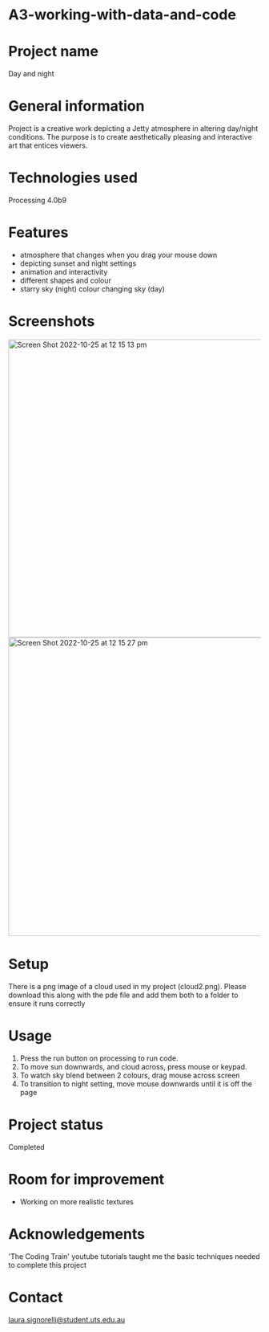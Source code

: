 # A3-working-with-data-and-code

# Project name

Day and night 

# General information 

Project is a creative work depicting a Jetty atmosphere in altering day/night conditions. The purpose is to create aesthetically pleasing and interactive art that entices viewers. 

# Technologies used 

Processing 4.0b9

# Features

- atmosphere that changes when you drag your mouse down
- depicting sunset and night settings
- animation and interactivity 
- different shapes and colour 
- starry sky (night) colour changing sky (day)

# Screenshots 

<img width="594" alt="Screen Shot 2022-10-25 at 12 15 13 pm" src="https://user-images.githubusercontent.com/116043834/197659615-bab7b4e9-3bd6-43c8-9987-e962152559b3.png">

<img width="595" alt="Screen Shot 2022-10-25 at 12 15 27 pm" src="https://user-images.githubusercontent.com/116043834/197659619-ba636121-0289-4fb7-9c80-60670f65459d.png">

# Setup

There is a png image of a cloud used in my project (cloud2.png). Please download this along with the pde file and add them both to a folder to ensure it runs correctly 

# Usage

1. Press the run button on processing to run code. 
2. To move sun downwards, and cloud across, press mouse or keypad.  
3. To watch sky blend between 2 colours, drag mouse across screen 
4. To transition to night setting, move mouse downwards until it is off the page

# Project status

Completed 

# Room for improvement 

- Working on more realistic textures

# Acknowledgements 

'The Coding Train' youtube tutorials taught me the basic techniques needed to complete this project

# Contact 

laura.signorelli@student.uts.edu.au
